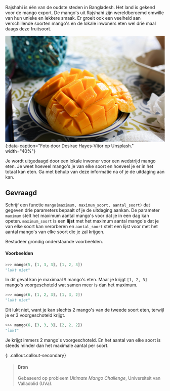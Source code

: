 Rajshahi is één van de oudste steden in Bangladesh. Het land is gekend voor de mango export. De mango's uit Rajshahi zijn wereldberoemd omwille van hun unieke en lekkere smaak. Er groeit ook een veelheid aan verschillende soorten mango's en de lokale inwoners eten wel drie maal daags deze fruitsoort.

![Foto door Desirae Hayes-Vitor op Unsplash.](media/desirae-hayes-vitor.jpg "Foto door Desirae Hayes-Vitor op Unsplash."){:data-caption="Foto door Desirae Hayes-Vitor op Unsplash." width="40%"}

Je wordt uitgedaagd door een lokale inwoner voor een wedstrijd mango eten. Je weet hoeveel mango's je van elke soort en hoeveel je er in het totaal kan eten. Ga met behulp van deze informatie na of je de uitdaging aan kan.


## Gevraagd
Schrijf een functie `mango(maximum, maximum_soort, aantal_soort)` dat gegeven drie parameters bepaalt of je de uitdaging aankan. De parameter `maximum` stelt het maximum aantal mango's voor dat je in een dag kan opeten. `maximum_soort` is een **lijst** met het maximum aantal mango's dat je van elke soort kan verorberen en `aantal_soort` stelt een lijst voor met het aantal mango's van elke soort die je zal krijgen.

Bestudeer grondig onderstaande voorbeelden.

#### Voorbeelden

```python
>>> mango(5, [1, 3, 3], [1, 2, 3])
"lukt niet"
```
In dit geval kan je maximaal `5` mango's eten. Maar je krijgt `[1, 2, 3]` mango's voorgeschoteld wat samen meer is dan het maximum.


```python
>>> mango(6, [1, 2, 3], [1, 3, 2])
"lukt niet"
```
Dit lukt niet, want je kan slechts 2 mango's van de tweede soort eten, terwijl je er 3 voorgeschoteld krijgt.


```python
>>> mango(6, [3, 3, 3], [2, 2, 2])
"lukt"
```
Je krijgt immers 2 mango's voorgeschoteld. En het aantal van elke soort is steeds minder dan het maximale aantal per soort.


{: .callout.callout-secondary}
>#### Bron
> Gebaseerd op probleem *Ultimate Mango Challenge*, Universiteit van Valladolid (UVa). 
